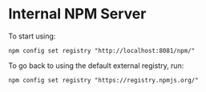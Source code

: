 Internal NPM Server
=======================

To start using:

    npm config set registry "http://localhost:8081/npm/"

To go back to using the default external registry, run:

    npm config set registry "https://registry.npmjs.org/"

